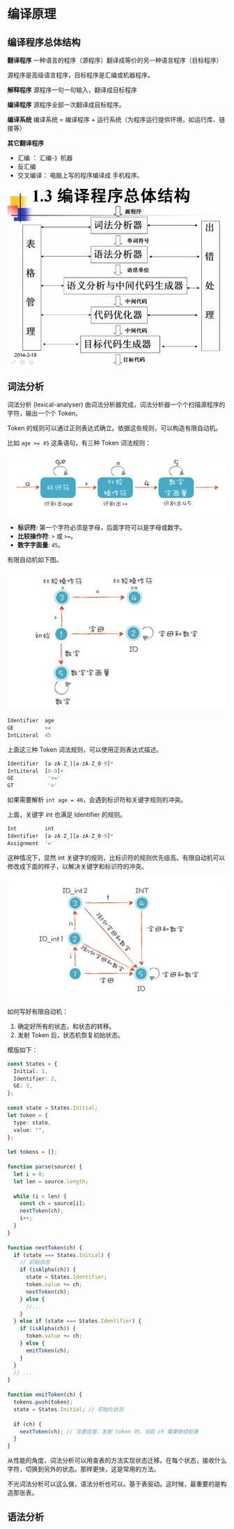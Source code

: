 # 编译原理

## 编译程序总体结构

**翻译程序**
一种语言的程序（源程序）翻译成等价的另一种语言程序（目标程序）

源程序是高级语言程序，目标程序是汇编或机器程序。

**解释程序**
源程序一句一句输入，翻译成目标程序

**编译程序**
源程序全部一次翻译成目标程序。

**编译系统**
编译系统 = 编译程序 + 运行系统（为程序运行提供环境，如运行库、链接等）

**其它翻译程序**

- 汇编 ： 汇编-》机器
- 反汇编
- 交叉编译： 电脑上写的程序编译成 手机程序。

![](imgs/2022-10-23-16-51-05.png)

## 词法分析

词法分析 (lexical-analyser) 由词法分析器完成，词法分析器一个个扫描源程序的字符，输出一个个 Token。

Token 的规则可以通过正则表达式确立。依据这些规则，可以构造有限自动机。

比如 `age >= 45` 这条语句，有三种 Token 词法规则：

![](imgs/2022-10-28-22-11-59.png)

- **标识符**: 第一个字符必须是字母，后面字符可以是字母或数字。
- **比较操作符**: `>` 或 `>=`。
- **数字字面量**: `45`。

有限自动机如下图。

![](imgs/2022-10-28-22-09-56.png)

```ts
Identifier  age
GE          >=
IntLiteral  45
```

上面这三种 Token 词法规则，可以使用正则表达式描述。

```ts
Identifier  [a-zA-Z_][a-zA-Z_0-9]*
IntLiteral  [0-9]+
GE           '>='
GT           '>'
```

如果需要解析 `int age = 40`，会遇到标识符和关键字规则的冲突。

上面，关键字 int 也满足 Identifier 的规则。

```ts
Int         int
Identifier  [a-zA-Z_][a-zA-Z_0-9]*
Assignment  '='
```

这种情况下，显然 int 关键字的规则，比标识符的规则优先级高。有限自动机可以修改成下面的样子，以解决关键字和标识符的冲突。

![](imgs/2022-10-28-22-12-08.png)

如何写好有限自动机：

1. 确定好所有的状态，和状态的转移。
2. 发射 Token 后，状态机恢复初始状态。

模版如下：

```ts
const States = {
  Initial: 1,
  Identifier: 2,
  GE: 3,
};

const state = States.Initial;
let token = {
  type: state,
  value: "",
};

let tokens = [];

function parse(source) {
  let i = 0;
  let len = source.length;

  while (i < len) {
    const ch = source[i];
    nextToken(ch);
    i++;
  }
}

function nextToken(ch) {
  if (state === States.Initial) {
    // 初始状态
    if (isAlpha(ch)) {
      state = States.Identifier;
      token.value += ch;
      nextToken(ch);
    } else {
      //...
    }
  } else if (state === States.Identifier) {
    if (isAlpha(ch)) {
      token.value += ch;
    } else {
      emitToken(ch);
    }
  }
  // ...
}

function emitToken(ch) {
  tokens.push(token);
  state = States.Initial; // 初始化状态

  if (ch) {
    nextToken(ch); // 注意这里，发射 token 时，当前 ch 需要继续处理
  }
}
```

从性能的角度，词法分析可以用查表的方法实现状态迁移。在每个状态，接收什么字符，切换到另外的状态。那样更快，这是常用的方法。

不光词法分析可以这么做，语法分析也可以。基于表驱动。这时候，最重要的是构造那张表。

## 语法分析

